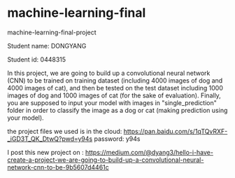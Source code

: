 # machine-learning-final
machine-learning-final-project

Student name: DONGYANG

Student id: 0448315

In this project, we are going to build up a convolutional neural network (CNN) to be trained on training dataset (including 4000 images of dog and 4000 images of cat), and then be tested on the test dataset including 1000 images of dog and 1000 images of cat (for the sake of evaluation). Finally, you are supposed to input your model with images in "single_prediction" folder in order to classify the image as a dog or cat (making prediction using your model). 


the project files we used is in the cloud: https://pan.baidu.com/s/1qTQvRXF-_iGD3T_QK_DtwQ?pwd=y94s  password: y94s


I post this new project on : https://medium.com/@dyang3/hello-i-have-create-a-project-we-are-going-to-build-up-a-convolutional-neural-network-cnn-to-be-9b5607d4461c

